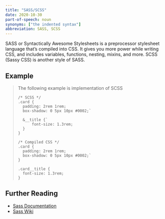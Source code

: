 ```yaml
---
title: "SASS/SCSS"
date: 2020-10-30
part-of-speech: noun
synonyms: ["the indented syntax"]
abbreviation: SASS, SCSS
---
```


SASS or Syntactically Awesome Stylesheets is a preprocessor stylesheet language that’s compiled into CSS. It gives you more power while writing CSS, and includes variables, functions, nesting, mixins, and more. SCSS (Sassy CSS) is another style of SASS.

## Example

> The following example is implementation of SCSS
>
>     /* SCSS */
>     .card {
>       padding: 2rem 1rem;
>       box-shadow: 0 5px 10px #0002;`
>
>       &__title {`
>           font-size: 1.3rem;
>       }
>     }
>     
>     /* Compiled CSS */
>     .card {
>       padding: 2rem 1rem;
>       box-shadow: 0 5px 10px #0002;`
>     }
>
>     .card__title {
>       font-size: 1.3rem;
>     }

## Further Reading
- [Sass Documentation](https://sass-lang.com/documentation)
- [Sass Wiki](https://en.wikipedia.org/wiki/Sass_(stylesheet_language))
